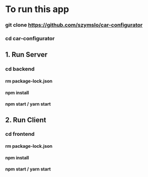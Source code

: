# To run this app

### git clone https://github.com/szymslo/car-configurator
### cd car-configurator

## 1. Run Server
### cd backend
#### rm package-lock.json
#### npm install
#### npm start / yarn start

## 2. Run Client
### cd frontend
#### rm package-lock.json
#### npm install
#### npm start / yarn start

